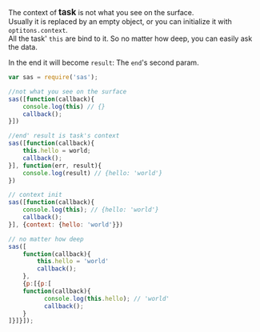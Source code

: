 The context of <big>**task**</big> is not what you see on the surface. <br>
Usually it is replaced by an empty object, or you can initialize it with `optitons.context`.<br>
All the task' `this` are bind to it. So no matter how deep, you can easily ask the data.<br>

In the end it will become `result`: The `end`'s second param.


```js
var sas = require('sas');

//not what you see on the surface
sas([function(callback){
    console.log(this) // {}
    callback();
}])

//end' result is task's context
sas([function(callback){
    this.hello = world;
    callback();
}], function(err, result){
    console.log(result) // {hello: 'world'}
})

// context init
sas([function(callback){
    console.log(this); // {hello: 'world'}
    callback();
}], {context: {hello: 'world'}})

// no matter how deep
sas([
    function(callback){
        this.hello = 'world'
        callback();
    }, 
    {p:[{p:[
    function(callback){
          console.log(this.hello); // 'world'
          callback();
    }
]}]}]);
```
